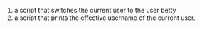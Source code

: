 1. a script that switches the current user to the user betty
2. a script that prints the effective username of the current user.
